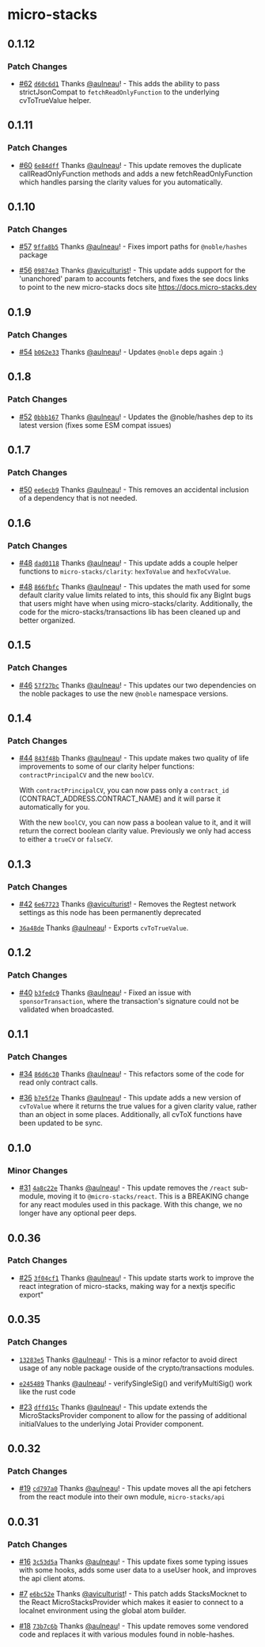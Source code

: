 # micro-stacks

## 0.1.12

### Patch Changes

- [#62](https://github.com/fungible-systems/micro-stacks/pull/62) [`d60c6d1`](https://github.com/fungible-systems/micro-stacks/commit/d60c6d1e066eb48c988877e67daa4ffb2090f1ab) Thanks [@aulneau](https://github.com/aulneau)! - This adds the ability to pass strictJsonCompat to `fetchReadOnlyFunction` to the underlying cvToTrueValue helper.

## 0.1.11

### Patch Changes

- [#60](https://github.com/fungible-systems/micro-stacks/pull/60) [`6e84dff`](https://github.com/fungible-systems/micro-stacks/commit/6e84dff4108dc303c9da7891e3f4b4eb7636385b) Thanks [@aulneau](https://github.com/aulneau)! - This update removes the duplicate callReadOnlyFunction methods and adds a new fetchReadOnlyFunction which handles parsing the clarity values for you automatically.

## 0.1.10

### Patch Changes

- [#57](https://github.com/fungible-systems/micro-stacks/pull/57) [`9ffa8b5`](https://github.com/fungible-systems/micro-stacks/commit/9ffa8b5662abe7261ee7d7b9c68d728643bcd4da) Thanks [@aulneau](https://github.com/aulneau)! - Fixes import paths for `@noble/hashes` package

* [#56](https://github.com/fungible-systems/micro-stacks/pull/56) [`09874e3`](https://github.com/fungible-systems/micro-stacks/commit/09874e3a26f6beff3062a2d2408823d7bba81c16) Thanks [@aviculturist](https://github.com/aviculturist)! - This update adds support for the 'unanchored' param to accounts fetchers, and fixes the see docs links to point to the new micro-stacks docs site https://docs.micro-stacks.dev

## 0.1.9

### Patch Changes

- [#54](https://github.com/fungible-systems/micro-stacks/pull/54) [`b062e33`](https://github.com/fungible-systems/micro-stacks/commit/b062e3308884353f1bd5894eb693387804835d8d) Thanks [@aulneau](https://github.com/aulneau)! - Updates `@noble` deps again :)

## 0.1.8

### Patch Changes

- [#52](https://github.com/fungible-systems/micro-stacks/pull/52) [`0bbb167`](https://github.com/fungible-systems/micro-stacks/commit/0bbb1673bea3c06d8d3b9657de75c214c5beea72) Thanks [@aulneau](https://github.com/aulneau)! - Updates the @noble/hashes dep to its latest version (fixes some ESM compat issues)

## 0.1.7

### Patch Changes

- [#50](https://github.com/fungible-systems/micro-stacks/pull/50) [`ee6ecb9`](https://github.com/fungible-systems/micro-stacks/commit/ee6ecb94aee7ac27f7204ba9142d2ee0f2aef4e9) Thanks [@aulneau](https://github.com/aulneau)! - This removes an accidental inclusion of a dependency that is not needed.

## 0.1.6

### Patch Changes

- [#48](https://github.com/fungible-systems/micro-stacks/pull/48) [`dad0118`](https://github.com/fungible-systems/micro-stacks/commit/dad0118e07261f6c97ba9bf8b43ba6f523cc5112) Thanks [@aulneau](https://github.com/aulneau)! - This update adds a couple helper functions to `micro-stacks/clarity`: `hexToValue` and `hexToCvValue`.

* [#48](https://github.com/fungible-systems/micro-stacks/pull/48) [`866fbfc`](https://github.com/fungible-systems/micro-stacks/commit/866fbfc0e276b071293547616c2a40c57366b9aa) Thanks [@aulneau](https://github.com/aulneau)! - This updates the math used for some default clarity value limits related to ints, this should fix any BigInt bugs that users might have when using micro-stacks/clarity. Additionally, the code for the micro-stacks/transactions lib has been cleaned up and better organized.

## 0.1.5

### Patch Changes

- [#46](https://github.com/fungible-systems/micro-stacks/pull/46) [`57f27bc`](https://github.com/fungible-systems/micro-stacks/commit/57f27bcfcb05490877c37daaa0aeb0def63fa3a9) Thanks [@aulneau](https://github.com/aulneau)! - This updates our two dependencies on the noble packages to use the new `@noble` namespace versions.

## 0.1.4

### Patch Changes

- [#44](https://github.com/fungible-systems/micro-stacks/pull/44) [`843f48b`](https://github.com/fungible-systems/micro-stacks/commit/843f48b552d366518996a3dd7c15316ec8f2f539) Thanks [@aulneau](https://github.com/aulneau)! - This update makes two quality of life improvements to some of our clarity helper functions: `contractPrincipalCV` and the new `boolCV`.

  With `contractPrincipalCV`, you can now pass only a `contract_id` (CONTRACT_ADDRESS.CONTRACT_NAME) and it will parse it automatically for you.

  With the new `boolCV`, you can now pass a boolean value to it, and it will return the correct boolean clarity value. Previously we only had access to either a `trueCV` or `falseCV`.

## 0.1.3

### Patch Changes

- [#42](https://github.com/fungible-systems/micro-stacks/pull/42) [`6e67723`](https://github.com/fungible-systems/micro-stacks/commit/6e67723342a7119d482320a8fa36d4436cff7b46) Thanks [@aviculturist](https://github.com/aviculturist)! - Removes the Regtest network settings as this node has been permanently deprecated

* [`36a48de`](https://github.com/fungible-systems/micro-stacks/commit/36a48de1743d534af5c9d0bf1cf10ce92a4041ec) Thanks [@aulneau](https://github.com/aulneau)! - Exports `cvToTrueValue`.

## 0.1.2

### Patch Changes

- [#40](https://github.com/fungible-systems/micro-stacks/pull/40) [`b3fedc9`](https://github.com/fungible-systems/micro-stacks/commit/b3fedc9c86bc00b368aa2472346380ef71b16455) Thanks [@aulneau](https://github.com/aulneau)! - Fixed an issue with `sponsorTransaction`, where the transaction's signature could not be validated when broadcasted.

## 0.1.1

### Patch Changes

- [#34](https://github.com/fungible-systems/micro-stacks/pull/34) [`86d6c30`](https://github.com/fungible-systems/micro-stacks/commit/86d6c3058b1b5f3e644479a771d89e9c0617f5b5) Thanks [@aulneau](https://github.com/aulneau)! - This refactors some of the code for read only contract calls.

* [#36](https://github.com/fungible-systems/micro-stacks/pull/36) [`b7e5f2e`](https://github.com/fungible-systems/micro-stacks/commit/b7e5f2e3db9817636edc433f2fe2e2920da071d9) Thanks [@aulneau](https://github.com/aulneau)! - This update adds a new version of `cvToValue` where it returns the true values for a given clarity value, rather than an object in some places. Additionally, all cvToX functions have been updated to be sync.

## 0.1.0

### Minor Changes

- [#31](https://github.com/fungible-systems/micro-stacks/pull/31) [`4a8c22e`](https://github.com/fungible-systems/micro-stacks/commit/4a8c22ed82d7892439fa934cb2a98b67eeb9f094) Thanks [@aulneau](https://github.com/aulneau)! - This update removes the `/react` sub-module, moving it to `@micro-stacks/react`. This is a BREAKING change for any react modules used in this package. With this change, we no longer have any optional peer deps.

## 0.0.36

### Patch Changes

- [#25](https://github.com/fungible-systems/micro-stacks/pull/25) [`3f04cf1`](https://github.com/fungible-systems/micro-stacks/commit/3f04cf1f088431784108fa635c52b901a7571e90) Thanks [@aulneau](https://github.com/aulneau)! - This update starts work to improve the react integration of micro-stacks, making way for a nextjs specific export"

## 0.0.35

### Patch Changes

- [`13283e5`](https://github.com/fungible-systems/micro-stacks/commit/13283e5e249f58a62d0cda2d1ed995a55dffb2cb) Thanks [@aulneau](https://github.com/aulneau)! - This is a minor refactor to avoid direct usage of any noble package ouside of the crypto/transactions modules.

* [`e245489`](https://github.com/fungible-systems/micro-stacks/commit/e245489d0d11e01a42e6366aabf212958ab14517) Thanks [@aulneau](https://github.com/aulneau)! - verifySingleSig() and verifyMultiSig() work like the rust code

- [#23](https://github.com/fungible-systems/micro-stacks/pull/23) [`dffd15c`](https://github.com/fungible-systems/micro-stacks/commit/dffd15cff093bce5d18e47ca9bf2dcd543fdb642) Thanks [@aulneau](https://github.com/aulneau)! - This update extends the MicroStacksProvider component to allow for the passing of additional initialValues to the underlying Jotai Provider component.

## 0.0.32

### Patch Changes

- [#19](https://github.com/fungible-systems/micro-stacks/pull/19) [`cd797a0`](https://github.com/fungible-systems/micro-stacks/commit/cd797a01d58547b4a264d4faed9bf7855a338575) Thanks [@aulneau](https://github.com/aulneau)! - This update moves all the api fetchers from the react module into their own module, `micro-stacks/api`

## 0.0.31

### Patch Changes

- [#16](https://github.com/fungible-systems/micro-stacks/pull/16) [`3c53d5a`](https://github.com/fungible-systems/micro-stacks/commit/3c53d5abe0accbbe31b600c39fa4dcf86ffd6a3b) Thanks [@aulneau](https://github.com/aulneau)! - This update fixes some typing issues with some hooks, adds some user data to a useUser hook, and improves the api client atoms.

* [#7](https://github.com/fungible-systems/micro-stacks/pull/7) [`e6bc52e`](https://github.com/fungible-systems/micro-stacks/commit/e6bc52e51efafdff4abacedc8e1ef8673ddaeda6) Thanks [@aviculturist](https://github.com/aviculturist)! - This patch adds StacksMocknet to the React MicroStacksProvider which makes it easier to connect to a localnet environment using the global atom builder.

- [#18](https://github.com/fungible-systems/micro-stacks/pull/18) [`73b7c6b`](https://github.com/fungible-systems/micro-stacks/commit/73b7c6be28feef7ea550be798fbc86020db4d016) Thanks [@aulneau](https://github.com/aulneau)! - This update removes some vendored code and replaces it with various modules found in noble-hashes.
